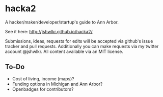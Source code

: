 hacka2
======

A hacker/maker/developer/startup's guide to Ann Arbor.


See it here: http://jshwlkr.github.io/hacka2/

Submissions, ideas, requests for edits will be accepted via github's issue tracker and pull requests. Additionally you can make requests via my twitter account @jshwlkr. All content available via an MIT license.


To-Do
------
* Cost of living, income (maps)?
* Funding options in Michigan and Ann Arbor?
* Openbadges for contributors?